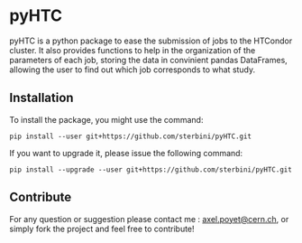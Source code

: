 # pyHTC

pyHTC is a python package to ease the submission of jobs to the HTCondor cluster. It also provides functions to help in the organization of the parameters of each job, storing the data in convinient pandas DataFrames, allowing the user to find out which job corresponds to what study. 

## Installation

To install the package, you might use the command: 
```
pip install --user git+https://github.com/sterbini/pyHTC.git
```

If you want to upgrade it, please issue the following command: 
```
pip install --upgrade --user git+https://github.com/sterbini/pyHTC.git
```


## Contribute 

For any question or suggestion please contact me : axel.poyet@cern.ch, or simply fork the project and feel free to contribute! 

